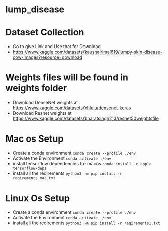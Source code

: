 # lump_disease



# Dataset Collection 
- Go to give Link and Use that for Download
- https://www.kaggle.com/datasets/kaushalrimal619/lumpy-skin-disease-cow-images?resource=download

# Weights files will be found in weights folder
- Download DenseNet weights at https://www.kaggle.com/datasets/xhlulu/densenet-keras
- Download Resnet weights at https://www.kaggle.com/datasets/bharatsingh213/resnet50weightsfile




# Mac os Setup
- Create a conda environment
```conda create --profile ./env```
- Activate the Environment
```conda activate ./env```
- install tensorflow dependencies for macos
```conda install -c apple tensorflow-deps```
- install all the reqirements
```python3 -m pip install -r reqirements_mac.txt```

# Linux Os Setup
- Create a conda environment
```conda create --profile ./env```
- Activate the Environment
```conda activate ./env```
- install all the reqirements
```python3 -m pip install -r reqirements1.txt```
